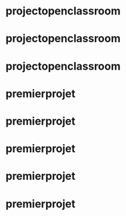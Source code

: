 # projectopenclassroom
# projectopenclassroom
# projectopenclassroom
# premierprojet
# premierprojet
# premierprojet
# premierprojet
# premierprojet
